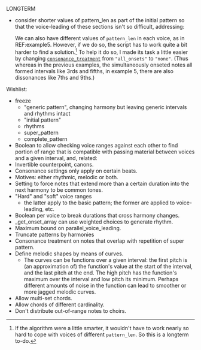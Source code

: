 <!-- These are notes for the developer -->

LONGTERM
- consider shorter values of pattern_len as part of the initial pattern so that the voice-leading of these sections isn't so difficult, addressing:

    We can also have different values of `pattern_len` in each voice, as in REF:example5. However, if we do so, the script has to work quite a bit harder to find a solution.[^smarter] To help it do so, I made its task a little easier by changing  [`consonance_treatment`](settings.html#consonance_treatment) from `"all_onsets"` to `"none"`. (Thus whereas in the previous examples, the simultaneously onseted notes all formed intervals like 3rds and fifths, in example 5, there are also dissonances like 7ths and 9ths.)

    [^smarter]: If the algorithm were a little smarter, it wouldn't have to work nearly so hard to cope with voices of different `pattern_len`. So this is a longterm to-do.


Wishlist:
- freeze
    - "generic pattern", changing harmony but leaving generic intervals
     and rhythms intact
    - "initial pattern"
    - rhythms
    - super_pattern
    - complete_pattern
- Boolean to allow checking voice ranges against each other to find
    portion of range that is compatible with passing material between
    voices and a given interval, and, related:
- Invertible counterpoint, canons.
- Consonance settings only apply on certain beats.
- Motives: either rhythmic, melodic or both.
- Setting to force notes that extend more than a certain duration into
    the next harmony to be common tones.
- "Hard" and "soft" voice ranges
    - the latter apply to the basic pattern; the former are applied
      to voice-leading, etc.
- Boolean per voice to break durations that cross harmony changes.
- _get_onset_array can use weighted choices to generate rhythm.
- Maximum bound on parallel_voice_leading.
- Truncate patterns by harmonies
- Consonance treatment on notes that overlap with repetition of super
    pattern.
- Define melodic shapes by means of curves.
    - The curves can be functions over a given interval: the first
        pitch is (an approximation of) the function's value at the
        start of the interval, and the last pitch at the end. The
        high pitch has the function's maximum over the interval
        and low pitch its minimum. Perhaps different amounts of
        noise in the function can lead to smoother or more jagged
        melodic curves.
- Allow multi-set chords.
- Allow chords of different cardinality.
- Don't distribute out-of-range notes to choirs.
